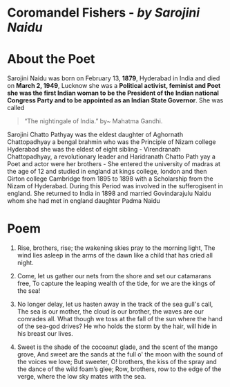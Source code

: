 # Coromandel Fishers - *by Sarojini Naidu*


# About the Poet

Sarojini Naidu was born on February 13, **1879**, Hyderabad in India and died on **March 2, 1949**, Lucknow she was a **Political activist, feminist and Poet she was the first Indian woman to be the President of the Indian national Congress Party and to be appointed as an Indian State Governor**. She was called
> “The nightingale of India.” by~ Mahatma Gandhi.

Sarojini Chatto Pathyay was the eldest daughter of Aghornath Chattopadhyay a bengal brahmin who was the Principle of Nizam college Hyderabad she was the eldest of eight sibling - Virendranath Chattopadhyay, a revolutionary leader and Haridranath Chatto Path yay a Poet and actor were her brothers - She entered the university of madras at the age of 12 and studied in england at kings college, london and then Girton college Cambridge from 1895 to 1898 with a Scholarship from the Nizam of Hyderabad. During this Period was involved in the sufferogisent in england. She returned to India in 1898 and married Govindarajulu Naidu whom she had met in england daughter Padma Naidu

# Poem 

1. Rise, brothers, rise; the wakening skies pray to the morning light,
The wind lies asleep in the arms of the dawn like a child that has cried all night.

2. Come, let us gather our nets from the shore and set our catamarans free,
To capture the leaping wealth of the tide, for we are the kings of the sea!

3. No longer delay, let us hasten away in the track of the sea gull's call,
The sea is our mother, the cloud is our brother, the waves are our comrades all.
What though we toss at the fall of the sun where the hand of the sea-god drives?
He who holds the storm by the hair, will hide in his breast our lives.

4. Sweet is the shade of the cocoanut glade, and the scent of the mango grove,
And sweet are the sands at the full o' the moon with the sound of the voices we love;
But sweeter, O! brothers, the kiss of the spray and the dance of the wild foam’s glee;
Row, brothers, row to the edge of the verge, where the low sky mates with the sea.

